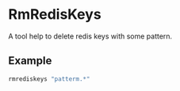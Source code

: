 RmRedisKeys
===========

A tool help to delete redis keys with some pattern.

Example
-------

```bash
rmrediskeys "patterm.*"
```
